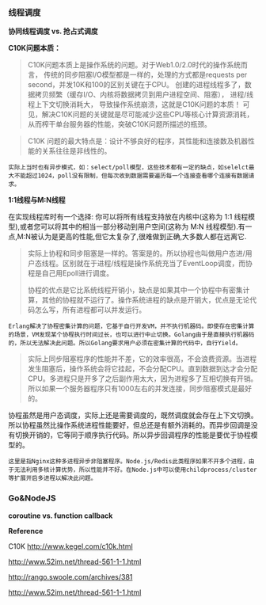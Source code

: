 





### 线程调度

**协同线程调度 vs. 抢占式调度**









**C10K问题本质：**

> C10K问题本质上是操作系统的问题。对于Web1.0/2.0时代的操作系统而言， 传统的同步阻塞I/O模型都是一样的，处理的方式都是requests per second，并发10K和100的区别关键在于CPU。
> 创建的进程线程多了，数据拷贝频繁（缓存I/O、内核将数据拷贝到用户进程空间、阻塞）， 进程/线程上下文切换消耗大， 导致操作系统崩溃，这就是C10K问题的本质！
> 可见，解决C10K问题的关键就是尽可能减少这些CPU等核心计算资源消耗，从而榨干单台服务器的性能，突破C10K问题所描述的瓶颈。



> C10K 问题的最大特点是：设计不够良好的程序，其性能和连接数及机器性能的关系往往是非线性的。



```
实际上当时也有异步模式，如：select/poll模型，这些技术都有一定的缺点，如selelct最大不能超过1024，poll没有限制，但每次收到数据需要遍历每一个连接查看哪个连接有数据请求。
```

**1:1线程与M:N线程**

在实现线程库时有一个选择: 你可以将所有线程支持放在内核中(这称为 1:1 线程模型),或者您可以将其中的相当一部分移动到用户空间(这称为 M:N 线程模型).有一点,M:N被认为是更高的性能,但它太复杂了,很难做到正确,大多数人都在远离它.

 

> 实际上协程和同步阻塞是一样的。答案是的。所以协程也叫做用户态进/用户态线程。区别就在于进程/线程是操作系统充当了EventLoop调度，而协程是自己用Epoll进行调度。
>
> 协程的优点是它比系统线程开销小，缺点是如果其中一个协程中有密集计算，其他的协程就不运行了。操作系统进程的缺点是开销大，优点是无论代码怎么写，所有进程都可以并发运行。

```
Erlang解决了协程密集计算的问题，它基于自行开发VM，并不执行机器码。即使存在密集计算的场景，VM发现某个协程执行时间过长，也可以进行中止切换。Golang由于是直接执行机器码的，所以无法解决此问题。所以Golang要求用户必须在密集计算的代码中，自行Yield。
```

> 实际上同步阻塞程序的性能并不差，它的效率很高，不会浪费资源。当进程发生阻塞后，操作系统会将它挂起，不会分配CPU。直到数据到达才会分配CPU。多进程只是开多了之后副作用太大，因为进程多了互相切换有开销。所以如果一个服务器程序只有1000左右的并发连接，同步阻塞模式是最好的。



协程虽然是用户态调度，实际上还是需要调度的，既然调度就会存在上下文切换。所以协程虽然比操作系统进程性能要好，但总还是有额外消耗的。而异步回调是没有切换开销的，它等同于顺序执行代码。所以异步回调程序的性能是要优于协程模型的。

```
这里是指Nginx这种多进程异步非阻塞程序。Node.js/Redis此类程序如果不开多个进程，由于无法利用多核计算优势，所以性能并不好。在Node.js中可以使用childprocess/cluster等扩展开启多进程以解决此问题。
```



### Go&NodeJS

**coroutine vs. function callback**









**Reference**

C10K http://www.kegel.com/c10k.html

http://www.52im.net/thread-561-1-1.html

http://rango.swoole.com/archives/381

http://www.52im.net/thread-561-1-1.html